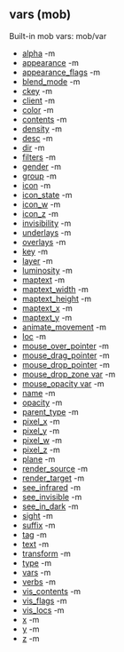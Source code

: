 ## vars (mob)


Built-in mob vars:
mob/var
*   [alpha](/ref/atom/var/alpha.md) -m
*   [appearance](/ref/atom/var/appearance.md) -m
*   [appearance_flags](/ref/atom/var/appearance_flags.md) -m
*   [blend_mode](/ref/atom/var/blend_mode.md) -m
*   [ckey](/ref/mob/var/ckey.md) -m
*   [client](/ref/mob/var/client.md) -m
*   [color](/ref/atom/var/color.md) -m
*   [contents](/ref/atom/var/contents.md) -m
*   [density](/ref/atom/var/density.md) -m
*   [desc](/ref/atom/var/desc.md) -m
*   [dir](/ref/atom/var/dir.md) -m
*   [filters](/ref/atom/var/filters.md) -m
*   [gender](/ref/atom/var/gender.md) -m
*   [group](/ref/mob/var/group.md) -m
*   [icon](/ref/atom/var/icon.md) -m
*   [icon_state](/ref/atom/var/icon_state.md) -m
*   [icon_w](/ref/atom/var/icon_w.md) -m
*   [icon_z](/ref/atom/var/icon_z.md) -m
*   [invisibility](/ref/atom/var/invisibility.md) -m
*   [underlays](/ref/atom/var/underlays.md) -m
*   [overlays](/ref/atom/var/overlays.md) -m
*   [key](/ref/mob/var/key.md) -m
*   [layer](/ref/atom/var/layer.md) -m
*   [luminosity](/ref/atom/var/luminosity.md) -m
*   [maptext](/ref/atom/var/maptext.md) -m
*   [maptext_width](/ref/atom/var/maptext_width.md) -m
*   [maptext_height](/ref/atom/var/maptext_height.md) -m
*   [maptext_x](/ref/atom/var/maptext_x.md) -m
*   [maptext_y](/ref/atom/var/maptext_y.md) -m
*   [animate_movement](/ref/atom/movable/var/animate_movement.md) -m
*   [loc](/ref/atom/var/loc.md) -m
*   [mouse_over_pointer](/ref/atom/var/mouse_over_pointer.md) -m
*   [mouse_drag_pointer](/ref/atom/var/mouse_drag_pointer.md) -m
*   [mouse_drop_pointer](/ref/atom/var/mouse_drop_pointer.md) -m
*   [mouse_drop_zone var](/ref/atom/var/mouse_drop_zone.md) -m
*   [mouse_opacity var](/ref/atom/var/mouse_opacity.md) -m
*   [name](/ref/atom/var/name.md) -m
*   [opacity](/ref/atom/var/opacity.md) -m
*   [parent_type](/ref/mob/var/parent_type.md) -m
*   [pixel_x](/ref/atom/var/pixel_x.md) -m
*   [pixel_y](/ref/atom/var/pixel_y.md) -m
*   [pixel_w](/ref/atom/var/pixel_w.md) -m
*   [pixel_z](/ref/atom/var/pixel_z.md) -m
*   [plane](/ref/atom/var/plane.md) -m
*   [render_source](/ref/atom/var/render_source.md) -m
*   [render_target](/ref/atom/var/render_target.md) -m
*   [see_infrared](/ref/mob/var/see_infrared.md) -m
*   [see_invisible](/ref/mob/var/see_invisible.md) -m
*   [see_in_dark](/ref/mob/var/see_in_dark.md) -m
*   [sight](/ref/mob/var/sight.md) -m
*   [suffix](/ref/atom/var/suffix.md) -m
*   [tag](/ref/datum/var/tag.md) -m
*   [text](/ref/atom/var/text.md) -m
*   [transform](/ref/atom/var/transform.md) -m
*   [type](/ref/datum/var/type.md) -m
*   [vars](/ref/datum/var/vars.md) -m
*   [verbs](/ref/atom/var/verbs.md) -m
*   [vis_contents](/ref/atom/var/vis_contents.md) -m
*   [vis_flags](/ref/atom/var/vis_flags.md) -m
*   [vis_locs](/ref/atom/var/vis_locs.md) -m
*   [x](/ref/atom/var/x.md) -m
*   [y](/ref/atom/var/y.md) -m
*   [z](/ref/atom/var/z.md) -m